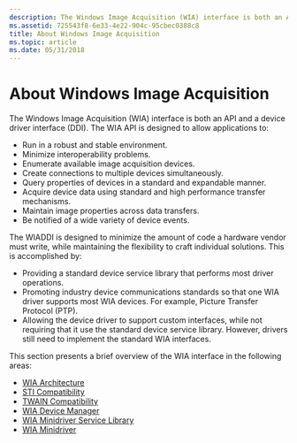 ```yaml
---
description: The Windows Image Acquisition (WIA) interface is both an API and a device driver interface (DDI).
ms.assetid: 725543f8-6e33-4e22-904c-95cbec0388c8
title: About Windows Image Acquisition
ms.topic: article
ms.date: 05/31/2018
---
```


# About Windows Image Acquisition

The Windows Image Acquisition (WIA) interface is both an API and a device driver interface (DDI). The WIA API is designed to allow applications to:

-   Run in a robust and stable environment.
-   Minimize interoperability problems.
-   Enumerate available image acquisition devices.
-   Create connections to multiple devices simultaneously.
-   Query properties of devices in a standard and expandable manner.
-   Acquire device data using standard and high performance transfer mechanisms.
-   Maintain image properties across data transfers.
-   Be notified of a wide variety of device events.

The WIADDI is designed to minimize the amount of code a hardware vendor must write, while maintaining the flexibility to craft individual solutions. This is accomplished by:

-   Providing a standard device service library that performs most driver operations.
-   Promoting industry device communications standards so that one WIA driver supports most WIA devices. For example, Picture Transfer Protocol (PTP).
-   Allowing the device driver to support custom interfaces, while not requiring that it use the standard device service library. However, drivers still need to implement the standard WIA interfaces.

This section presents a brief overview of the WIA interface in the following areas:

-   [WIA Architecture](-wia-wia-architecture.md)
-   [STI Compatibility](-wia-sti-compatibility.md)
-   [TWAIN Compatibility](-wia-twain-compatibility.md)
-   [WIA Device Manager](-wia-wia-device-manager.md)
-   [WIA Minidriver Service Library](-wia-wia-minidriver-service-library.md)
-   [WIA Minidriver](-wia-wia-minidriver.md)

 

 



